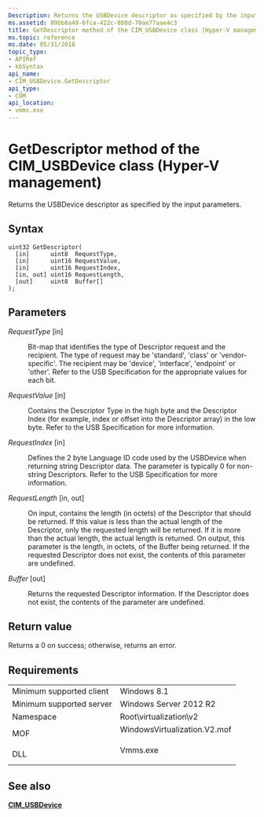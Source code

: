 ```yaml
---
Description: Returns the USBDevice descriptor as specified by the input parameters.
ms.assetid: 89bb8a49-6fca-422c-808d-70ae77aae4c3
title: GetDescriptor method of the CIM_USBDevice class (Hyper-V management)
ms.topic: reference
ms.date: 05/31/2018
topic_type: 
- APIRef
- kbSyntax
api_name: 
- CIM_USBDevice.GetDescriptor
api_type: 
- COM
api_location: 
- vmms.exe
---
```


# GetDescriptor method of the CIM_USBDevice class (Hyper-V management)

Returns the USBDevice descriptor as specified by the input parameters.

## Syntax


```mof
uint32 GetDescriptor(
  [in]      uint8  RequestType,
  [in]      uint16 RequestValue,
  [in]      uint16 RequestIndex,
  [in, out] uint16 RequestLength,
  [out]     uint8  Buffer[]
);
```



## Parameters

<dl> <dt>

*RequestType* \[in\]
</dt> <dd>

Bit-map that identifies the type of Descriptor request and the recipient. The type of request may be 'standard', 'class' or 'vendor-specific'. The recipient may be 'device', 'interface', 'endpoint' or 'other'. Refer to the USB Specification for the appropriate values for each bit.

</dd> <dt>

*RequestValue* \[in\]
</dt> <dd>

Contains the Descriptor Type in the high byte and the Descriptor Index (for example, index or offset into the Descriptor array) in the low byte. Refer to the USB Specification for more information.

</dd> <dt>

*RequestIndex* \[in\]
</dt> <dd>

Defines the 2 byte Language ID code used by the USBDevice when returning string Descriptor data. The parameter is typically 0 for non-string Descriptors. Refer to the USB Specification for more information.

</dd> <dt>

*RequestLength* \[in, out\]
</dt> <dd>

On input, contains the length (in octets) of the Descriptor that should be returned. If this value is less than the actual length of the Descriptor, only the requested length will be returned. If it is more than the actual length, the actual length is returned. On output, this parameter is the length, in octets, of the Buffer being returned. If the requested Descriptor does not exist, the contents of this parameter are undefined.

</dd> <dt>

*Buffer* \[out\]
</dt> <dd>

Returns the requested Descriptor information. If the Descriptor does not exist, the contents of the parameter are undefined.

</dd> </dl>

## Return value

Returns a 0 on success; otherwise, returns an error.

## Requirements



|                                     |                                                                                                         |
|-------------------------------------|---------------------------------------------------------------------------------------------------------|
| Minimum supported client<br/> | Windows 8.1<br/>                                                                                  |
| Minimum supported server<br/> | Windows Server 2012 R2<br/>                                                                       |
| Namespace<br/>                | Root\\virtualization\\v2<br/>                                                                     |
| MOF<br/>                      | <dl> <dt>WindowsVirtualization.V2.mof</dt> </dl> |
| DLL<br/>                      | <dl> <dt>Vmms.exe</dt> </dl>                     |



## See also

<dl> <dt>

[**CIM\_USBDevice**](cim-usbdevice.md)
</dt> </dl>

 

 




